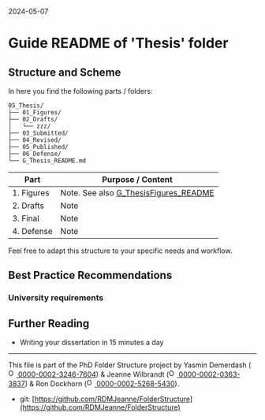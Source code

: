 2024-05-07

# Guide README of 'Thesis' folder

## Structure and Scheme

In here you find the following parts / folders:

```
05_Thesis/
├── 01_Figures/
├── 02_Drafts/
│   └── zzz/
├── 03_Submitted/
├── 04_Revised/
├── 05_Published/
├── 06_Defense/
└── G_Thesis_README.md

```


| Part       | Purpose / Content                                                                            |
| ---------- | -------------------------------------------------------------------------------------------- |
| 1. Figures | Note. See also [G_ThesisFigures_README](/PhD/05_Thesis/01_Figures/G_ThesisFigures_README.md) |
| 2. Drafts  | Note                                                                                         |
| 3. Final   | Note                                                                                         |
| 4. Defense | Note                                                                                         |

Feel free to adapt this structure to your specific needs and workflow.


## Best Practice Recommendations


### University requirements


###



## Further Reading
* Writing your dissertation in 15 minutes a day


_____

This file is part of the PhD Folder Structure project by Yasmin Demerdash (<a href="https://orcid.org/0000-0002-3246-7604"><img alt="ORCID logo" src="https://info.orcid.org/wp-content/uploads/2019/11/orcid_16x16.png" width="16" height="16" /> 0000-0002-3246-7604</a>) & Jeanne  Wilbrandt (<a href="https://orcid.org/0000-0002-0363-3837"><img alt="ORCID logo" src="https://info.orcid.org/wp-content/uploads/2019/11/orcid_16x16.png" width="16" height="16" /> 0000-0002-0363-3837</a>) & Ron Dockhorn (<a href="https://orcid.org/0000-0002-5268-5430"><img alt="ORCID logo" src="https://info.orcid.org/wp-content/uploads/2019/11/orcid_16x16.png" width="16" height="16" /> 0000-0002-5268-5430</a>).

* git: [https://github.com/RDMJeanne/FolderStructure](https://github.com/RDMJeanne/FolderStructure)

